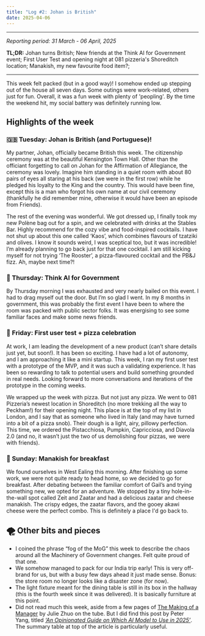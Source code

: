 ```yaml
---
title: "Log #2: Johan is British"
date: 2025-04-06
---
```


---
_Reporting period: 31 March - 06 April, 2025_

**TL;DR:** Johan turns British; New friends at the Think AI for Government event; First User Test and opening night at 081 pizzeria's Shoreditch location; Manakish, my new favourite food item?;

---

<!-- more -->

This week felt packed (but in a good way)! I somehow ended up stepping out of the house all seven days. Some outings were work-related, others just for fun. Overall, it was a fun week with plenty of 'peopling'. By the time the weekend hit, my social battery was definitely running low.

## Highlights of the week

### 🇬🇧 Tuesday: Johan is British (and Portuguese)!
My partner, Johan, officially became British this week. The citizenship ceremony was at the beautiful Kensington Town Hall. Other than the officiant forgetting to call on Johan for the Affirmation of Allegiance, the ceremony was lovely. Imagine him standing in a quiet room with about 80 pairs of eyes all staring at his back (we were in the first row) while he pledged his loyalty to the King and the country. This would have been fine, except this is a man who forgot his own name at our civil ceremony (thankfully he did remember mine, otherwise it would have been an episode from Friends).

The rest of the evening was wonderful. We got dressed up, I finally took my new Polène bag out for a spin, and we celebrated with drinks at the Stables Bar. Highly recommend for the cozy vibe and food-inspired cocktails. I have not shut up about this one called ‘Kaos’, which combines flavours of tzatziki and olives. I know it sounds weird, I was sceptical too, but it was incredible! I’m already planning to go back just for that one cocktail. I am still kicking myself for not trying ‘The Rooster’, a pizza-flavoured cocktail and the PB&J fizz. Ah, maybe next time?!

### 🤖 Thursday: Think AI for Government
By Thursday morning I was exhausted and very nearly bailed on this event. I had to drag myself out the door. But I’m so glad I went. In my 8 months in government, this was probably the first event I have been to where the room was packed with public sector folks. It was energising to see some familiar faces and make some news friends.

### 🍕 Friday: First user test + pizza celebration
At work, I am leading the development of a new product (can’t share details just yet, but soon!). It has been so exciting. I have had a lot of autonomy, and I am approaching it like a mini startup. This week, I ran my first user test with a prototype of the MVP, and it was such a validating experience. It has been so rewarding to talk to potential users and build something grounded in real needs. Looking forward to more conversations and iterations of the prototype in the coming weeks.

We wrapped up the week with pizza. But not just any pizza. We went to 081 Pizzeria’s newest location in Shoreditch (no more trekking all the way to Peckham!) for their opening night. This place is at the top of my list in London, and I say that as someone who lived in Italy (and may have turned into a bit of a pizza snob). Their dough is a light, airy, pillowy perfection. This time, we ordered the Pistacchiosa, Pumpkin, Capricciosa, and Diavola 2.0 (and no, it wasn’t just the two of us demolishing four pizzas, we were with friends).

### 🥙 Sunday: Manakish for breakfast
We found ourselves in West Ealing this morning. After finishing up some work, we were not quite ready to head home, so we decided to go for breakfast. After debating between the familiar comfort of Gail’s and trying something new, we opted for an adventure. We stopped by a tiny hole-in-the-wall spot called Zeit and Zaatar and had a delicious zaatar and cheese manakish. The crispy edges, the zaatar flavors, and the gooey akawi cheese were the perfect combo. This is definitely a place I'd go back to.

## 🌪️ Other bits and pieces
* I coined the phrase “fog of the MoG” this week to describe the chaos around all the Machinery of Government changes. Felt quite proud of that one.
* We somehow managed to pack for our India trip early! This is very off-brand for us, but with a busy few days ahead it just made sense. Bonus: the store room no longer looks like a disaster zone (for now).
* The light fixture meant for the dining table is still in its box in the hallway (this is the fourth week since it was delivered). It is basically furniture at this point.
* Did not read much this week, aside from a few pages of [The Making of a Manager](https://www.goodreads.com/book/show/38821039-the-making-of-a-manager) by Julie Zhuo on the tube. But I did find this post by Peter Yang, titled _[‘An Opinionated Guide on Which AI Model to Use in 2025’](https://creatoreconomy.so/p/an-opinionated-guide-on-which-ai-model-2025)_. The summary table at top of the article is particularly useful.